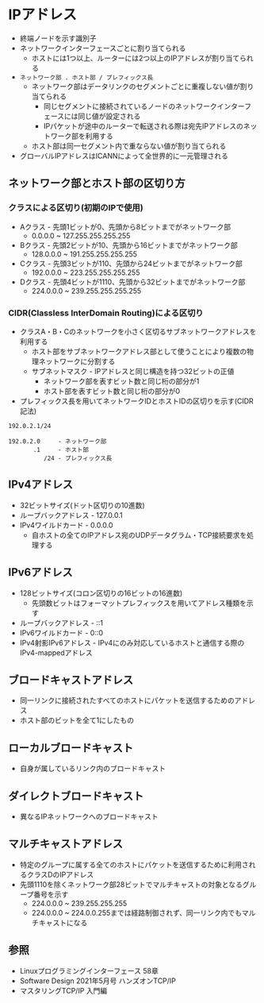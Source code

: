 # IPアドレス
- 終端ノードを示す識別子
- ネットワークインターフェースごとに割り当てられる
  - ホストには1つ以上、ルーターには2つ以上のIPアドレスが割り当てられる
- `ネットワーク部 . ホスト部 / プレフィックス長`
  - ネットワーク部はデータリンクのセグメントごとに重複しない値が割り当てられる
    - 同じセグメントに接続されているノードのネットワークインターフェースには同じ値が設定される
    - IPパケットが途中のルーターで転送される際は宛先IPアドレスのネットワーク部を利用する
  - ホスト部は同一セグメント内で重ならない値が割り当てられる
- グローバルIPアドレスはICANNによって全世界的に一元管理される

## ネットワーク部とホスト部の区切り方
### クラスによる区切り(初期のIPで使用)
- Aクラス - 先頭1ビットが0、先頭から8ビットまでがネットワーク部
  - 0.0.0.0 ~ 127.255.255.255.255
- Bクラス - 先頭2ビットが10、先頭から16ビットまでがネットワーク部
  - 128.0.0.0 ~ 191.255.255.255.255
- Cクラス - 先頭3ビットが110、先頭から24ビットまでがネットワーク部
  - 192.0.0.0 ~ 223.255.255.255.255
- Dクラス - 先頭4ビットが1110、先頭から32ビットまでがネットワーク部
  - 224.0.0.0 ~ 239.255.255.255.255

### CIDR(Classless InterDomain Routing)による区切り
- クラスA・B・Cのネットワークを小さく区切るサブネットワークアドレスを利用する
  - ホスト部をサブネットワークアドレス部として使うことにより複数の物理ネットワークに分割する
  - サブネットマスク - IPアドレスと同じ構造を持つ32ビットの正値
    - ネットワーク部を表すビット数と同じ桁の部分が1
    - ホスト部を表すビット数と同じ桁の部分が0
- プレフィックス長を用いてネットワークIDとホストIDの区切りを示す(CIDR記法)

```
192.0.2.1/24

192.0.2.0     - ネットワーク部
       .1     - ホスト部
          /24 - プレフィックス長
```

## IPv4アドレス
- 32ビットサイズ(ドット区切りの10進数)
- ループバックアドレス - 127.0.0.1
- IPv4ワイルドカード - 0.0.0.0
  - 自ホストの全てのIPアドレス宛のUDPデータグラム・TCP接続要求を処理する

## IPv6アドレス
- 128ビットサイズ(コロン区切りの16ビットの16進数)
  - 先頭数ビットはフォーマットプレフィックスを用いてアドレス種類を示す
- ループバックアドレス - ::1
- IPv6ワイルドカード - 0::0
- IPv4射影IPv6アドレス - IPv4にのみ対応しているホストと通信する際のIPv4-mappedアドレス

## ブロードキャストアドレス
- 同一リンクに接続されたすべてのホストにパケットを送信するためのアドレス
- ホスト部のビットを全て1にしたもの

## ローカルブロードキャスト
- 自身が属しているリンク内のブロードキャスト

## ダイレクトブロードキャスト
- 異なるIPネットワークへのブロードキャスト

## マルチキャストアドレス
- 特定のグループに属する全てのホストにパケットを送信するために利用されるクラスDのIPアドレス
- 先頭1110を除くネットワーク部28ビットでマルチキャストの対象となるグループ番号を示す
  - 224.0.0.0 ~ 239.255.255.255
  - 224.0.0.0 ~ 224.0.0.255までは経路制御されず、同一リンク内でもマルチキャストになる

## 参照
- Linuxプログラミングインターフェース 58章
- Software Design 2021年5月号 ハンズオンTCP/IP
- マスタリングTCP/IP 入門編
